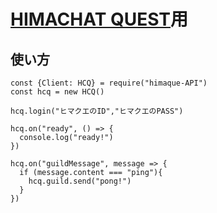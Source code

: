 # [HIMACHAT QUEST](http://himaquest.com)用

## 使い方
```
const {Client: HCQ} = require("himaque-API")
const hcq = new HCQ()

hcq.login("ヒマクエのID","ヒマクエのPASS")

hcq.on("ready", () => {
  console.log("ready!")
})

hcq.on("guildMessage", message => {
  if (message.content === "ping"){
    hcq.guild.send("pong!")
  }
})
```

